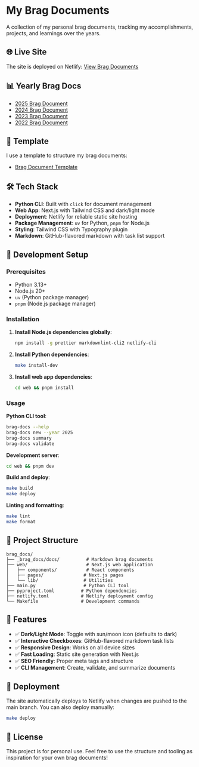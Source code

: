 # My Brag Documents

A collection of my personal brag documents, tracking my accomplishments, projects, and learnings over the years.

## 🌐 Live Site

The site is deployed on Netlify: [View Brag Documents](https://your-site-name.netlify.app)

## 📊 Yearly Brag Docs

- [2025 Brag Document](./_brag_docs/docs/brag_doc_2025.md)
- [2024 Brag Document](./_brag_docs/docs/brag_doc_2024.md)
- [2023 Brag Document](./_brag_docs/docs/brag_doc_2023.md)
- [2022 Brag Document](./_brag_docs/docs/brag_doc_2022.md)

## 📝 Template

I use a template to structure my brag documents:

- [Brag Document Template](./_brag_docs/docs/brag_doc_template.md)

## 🛠️ Tech Stack

- **Python CLI**: Built with `click` for document management
- **Web App**: Next.js with Tailwind CSS and dark/light mode
- **Deployment**: Netlify for reliable static site hosting
- **Package Management**: `uv` for Python, `pnpm` for Node.js
- **Styling**: Tailwind CSS with Typography plugin
- **Markdown**: GitHub-flavored markdown with task list support

## 🚀 Development Setup

### Prerequisites

- Python 3.13+
- Node.js 20+
- `uv` (Python package manager)
- `pnpm` (Node.js package manager)

### Installation

1. **Install Node.js dependencies globally**:
   ```bash
   npm install -g prettier markdownlint-cli2 netlify-cli
   ```

2. **Install Python dependencies**:
   ```bash
   make install-dev
   ```

3. **Install web app dependencies**:
   ```bash
   cd web && pnpm install
   ```

### Usage

**Python CLI tool**:
```bash
brag-docs --help
brag-docs new --year 2025
brag-docs summary
brag-docs validate
```

**Development server**:
```bash
cd web && pnpm dev
```

**Build and deploy**:
```bash
make build
make deploy
```

**Linting and formatting**:
```bash
make lint
make format
```

## 📁 Project Structure

```
brag_docs/
├── _brag_docs/docs/          # Markdown brag documents
├── web/                      # Next.js web application
│   ├── components/           # React components
│   ├── pages/               # Next.js pages
│   └── lib/                 # Utilities
├── main.py                  # Python CLI tool
├── pyproject.toml          # Python dependencies
├── netlify.toml            # Netlify deployment config
└── Makefile                # Development commands
```

## 🎨 Features

- ✅ **Dark/Light Mode**: Toggle with sun/moon icon (defaults to dark)
- ✅ **Interactive Checkboxes**: GitHub-flavored markdown task lists
- ✅ **Responsive Design**: Works on all device sizes
- ✅ **Fast Loading**: Static site generation with Next.js
- ✅ **SEO Friendly**: Proper meta tags and structure
- ✅ **CLI Management**: Create, validate, and summarize documents

## 🚀 Deployment

The site automatically deploys to Netlify when changes are pushed to the main branch. You can also deploy manually:

```bash
make deploy
```

## 📄 License

This project is for personal use. Feel free to use the structure and tooling as inspiration for your own brag documents! 